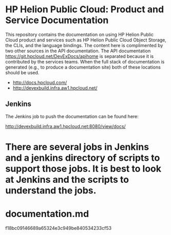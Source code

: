 
<!--PUBLISHED-->
# HP Helion Public Cloud: Product and Service Documentation
This repository contains the documentation on using HP Helion Public Cloud product and services such as HP Helion Public Cloud Object Storage, the CLIs, and the language bindings. The content here is complimented by two other sources in the API documentation. The API documentation https://git.hpcloud.net/DevExDocs/apihome is separated because it is contributed by the services teams. When the full stack of documentation is generated (e.g., to produce a documentation site) both of these locations should be used.

 * http://docs.hpcloud.com/
 * http://devexbuild.infra.aw1.hpcloud.net/

## Jenkins

The Jenkins job to push the documentation can be found here:

http://devexbuild.infra.aw1.hpcloud.net:8080/view/docs/

There are several jobs in Jenkins and a jenkins directory of scripts to support those jobs.  It is best to look at Jenkins and the scripts to understand the jobs.
=======
# documentation.md
f18bc09146689a65324e3c949be840534233cf53
